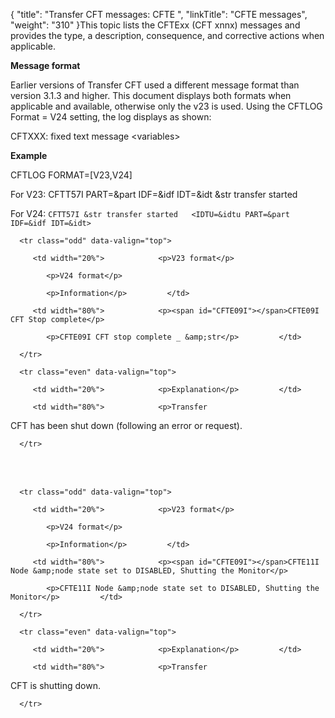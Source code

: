 {
    "title": "Transfer CFT messages:  CFTE ",
    "linkTitle": "CFTE messages",
    "weight": "310"
}This topic lists the CFTExx (CFT xnnx) messages and provides the type, a description, consequence, and corrective actions when applicable.

**Message format**

Earlier versions of Transfer CFT used a different message format than version 3.1.3 and higher. This document displays both formats when applicable and available, otherwise only the v23 is used. Using the CFTLOG Format = V24 setting, the log displays as shown:

CFTXXX: fixed text message &lt;variables>

**Example**

CFTLOG FORMAT=\[V23,V24\]

For V23: CFTT57I PART=&part IDF=&idf IDT=&idt &str transfer started

For V24: `CFTT57I &str transfer started   <IDTU=&idtu PART=&part IDF=&idf IDT=&idt>`

<table data-border="1" data-cellspacing="0">
   <tbody>
      <tr class="odd" data-valign="top">
         <td width="20%">            <p>V23 format</p>
            <p>V24 format</p>
            <p>Information</p>         </td>
         <td width="80%">            <p><span id="CFTE09I"></span>CFTE09I CFT Stop complete</p>
            <p>CFTE09I CFT stop complete _ &amp;str</p>         </td>
      </tr>
      <tr class="even" data-valign="top">
         <td width="20%">            <p>Explanation</p>         </td>
         <td width="80%">            <p>Transfer
CFT has been shut down (following an error or request).</p>         </td>
      </tr>
   </tbody>
</table>

 

<table data-border="1" data-cellspacing="0">
   <tbody>
      <tr class="odd" data-valign="top">
         <td width="20%">            <p>V23 format</p>
            <p>V24 format</p>
            <p>Information</p>         </td>
         <td width="80%">            <p><span id="CFTE09I"></span>CFTE11I Node &amp;node state set to DISABLED, Shutting the Monitor</p>
            <p>CFTE11I Node &amp;node state set to DISABLED, Shutting the Monitor</p>         </td>
      </tr>
      <tr class="even" data-valign="top">
         <td width="20%">            <p>Explanation</p>         </td>
         <td width="80%">            <p>Transfer
CFT is shutting down.</p>         </td>
      </tr>
   </tbody>
</table>

